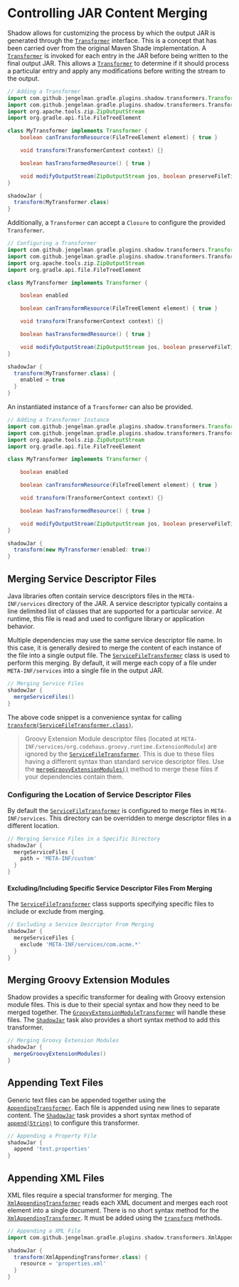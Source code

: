 # Controlling JAR Content Merging

Shadow allows for customizing the process by which the output JAR is generated through the
[`Transformer`](http://imperceptiblethoughts.com/shadow-new-site/api/com/github/jengelman/gradle/plugins/shadow/transformers/Transformer.html) interface.
This is a concept that has been carried over from the original Maven Shade implementation.
A [`Transformer`](http://imperceptiblethoughts.com/shadow-new-site/api/com/github/jengelman/gradle/plugins/shadow/transformers/Transformer.html) is invoked for each 
entry in the JAR before being written to the final output JAR.
This allows a [`Transformer`](http://imperceptiblethoughts.com/shadow-new-site/api/com/github/jengelman/gradle/plugins/shadow/transformers/Transformer.html) to 
determine if it should process a particular entry and apply any modifications before writing the stream to the output.

```groovy
// Adding a Transformer
import com.github.jengelman.gradle.plugins.shadow.transformers.Transformer
import com.github.jengelman.gradle.plugins.shadow.transformers.TransformerContext
import org.apache.tools.zip.ZipOutputStream
import org.gradle.api.file.FileTreeElement

class MyTransformer implements Transformer {
    boolean canTransformResource(FileTreeElement element) { true }

    void transform(TransformerContext context) {}

    boolean hasTransformedResource() { true }

    void modifyOutputStream(ZipOutputStream jos, boolean preserveFileTimestamps) {}
}

shadowJar {
  transform(MyTransformer.class)
}
```

Additionally, a `Transformer` can accept a `Closure` to configure the provided `Transformer`.

```groovy
// Configuring a Transformer
import com.github.jengelman.gradle.plugins.shadow.transformers.Transformer
import com.github.jengelman.gradle.plugins.shadow.transformers.TransformerContext
import org.apache.tools.zip.ZipOutputStream
import org.gradle.api.file.FileTreeElement

class MyTransformer implements Transformer {

    boolean enabled

    boolean canTransformResource(FileTreeElement element) { true }

    void transform(TransformerContext context) {}

    boolean hasTransformedResource() { true }

    void modifyOutputStream(ZipOutputStream jos, boolean preserveFileTimestamps) {}
}

shadowJar {
  transform(MyTransformer.class) {
    enabled = true
  }
}
```

An instantiated instance of a `Transformer` can also be provided.

```groovy
// Adding a Transformer Instance
import com.github.jengelman.gradle.plugins.shadow.transformers.Transformer
import com.github.jengelman.gradle.plugins.shadow.transformers.TransformerContext
import org.apache.tools.zip.ZipOutputStream
import org.gradle.api.file.FileTreeElement

class MyTransformer implements Transformer {

    boolean enabled

    boolean canTransformResource(FileTreeElement element) { true }

    void transform(TransformerContext context) {}

    boolean hasTransformedResource() { true }

    void modifyOutputStream(ZipOutputStream jos, boolean preserveFileTimestamps) {}
}

shadowJar {
  transform(new MyTransformer(enabled: true))
}
```

## Merging Service Descriptor Files

Java libraries often contain service descriptors files in the `META-INF/services` directory of the JAR.
A service descriptor typically contains a line delimited list of classes that are supported for a particular _service_.
At runtime, this file is read and used to configure library or application behavior.

Multiple dependencies may use the same service descriptor file name.
In this case, it is generally desired to merge the content of each instance of the file into a single output file.
The [`ServiceFileTransformer`](http://imperceptiblethoughts.com/shadow-new-site/api/com/github/jengelman/gradle/plugins/shadow/transformers/ServiceFileTransformer.html) 
class is used to perform this merging. By default, it will merge each copy of a file under `META-INF/services` into a 
single file in the output JAR.

```groovy
// Merging Service Files
shadowJar {
  mergeServiceFiles()
}
```

The above code snippet is a convenience syntax for calling
[`transform(ServiceFileTransformer.class)`](http://imperceptiblethoughts.com/shadow-new-site/api/com/github/jengelman/gradle/plugins/shadow/tasks/ShadowJar.html#transform(Class<?%20extends%20Transformer>)).

> Groovy Extension Module descriptor files (located at `META-INF/services/org.codehaus.groovy.runtime.ExtensionModule`)
are ignored by the [`ServiceFileTransformer`](http://imperceptiblethoughts.com/shadow-new-site/api/com/github/jengelman/gradle/plugins/shadow/transformers/ServiceFileTransformer.html).
This is due to these files having a different syntax than standard service descriptor files.
Use the [`mergeGroovyExtensionModules()`](http://imperceptiblethoughts.com/shadow-new-site/api/com/github/jengelman/gradle/plugins/shadow/tasks/ShadowJar.html#mergeGroovyExtensionModules()) method to merge
these files if your dependencies contain them.

### Configuring the Location of Service Descriptor Files

By default the [`ServiceFileTransformer`](http://imperceptiblethoughts.com/shadow-new-site/api/com/github/jengelman/gradle/plugins/shadow/transformers/ServiceFileTransformer.html) 
is configured to merge files in `META-INF/services`.
This directory can be overridden to merge descriptor files in a different location.

```groovy
// Merging Service Files in a Specific Directory
shadowJar {
  mergeServiceFiles {
    path = 'META-INF/custom'
  }
}
```

#### Excluding/Including Specific Service Descriptor Files From Merging

The [`ServiceFileTransformer`](http://imperceptiblethoughts.com/shadow-new-site/api/com/github/jengelman/gradle/plugins/shadow/transformers/ServiceFileTransformer.html) 
class supports specifying specific files to include or exclude from merging.

```groovy
// Excluding a Service Descriptor From Merging
shadowJar {
  mergeServiceFiles {
    exclude 'META-INF/services/com.acme.*'
  }
}
```

## Merging Groovy Extension Modules

Shadow provides a specific transformer for dealing with Groovy extension module files.
This is due to their special syntax and how they need to be merged together.
The [`GroovyExtensionModuleTransformer`](http://imperceptiblethoughts.com/shadow-new-site/api/com/github/jengelman/gradle/plugins/shadow/transformers/GroovyExtensionModuleTransformer.html) 
will handle these files.
The [`ShadowJar`](http://imperceptiblethoughts.com/shadow-new-site/api/com/github/jengelman/gradle/plugins/shadow/tasks/ShadowJar.html) task also provides a short syntax 
method to add this transformer.

```groovy
// Merging Groovy Extension Modules
shadowJar {
  mergeGroovyExtensionModules()
}
```

## Appending Text Files

Generic text files can be appended together using the
[`AppendingTransformer`](http://imperceptiblethoughts.com/shadow-new-site/api/com/github/jengelman/gradle/plugins/shadow/transformers/AppendingTransformer.html).
Each file is appended using new lines to separate content.
The [`ShadowJar`](http://imperceptiblethoughts.com/shadow-new-site/api/com/github/jengelman/gradle/plugins/shadow/tasks/ShadowJar.html) task provides a short syntax 
method of
[`append(String)`](http://imperceptiblethoughts.com/shadow-new-site/api/com/github/jengelman/gradle/plugins/shadow/tasks/ShadowJar.html#append(java.lang.String)) to 
configure this transformer.

```groovy
// Appending a Property File
shadowJar {
  append 'test.properties'
}
```

## Appending XML Files

XML files require a special transformer for merging.
The [`XmlAppendingTransformer`](http://imperceptiblethoughts.com/shadow-new-site/api/com/github/jengelman/gradle/plugins/shadow/transformers/XmlAppendingTransformer.html) 
reads each XML document and merges each root element into a single document.
There is no short syntax method for the [`XmlAppendingTransformer`](http://imperceptiblethoughts.com/shadow-new-site/api/com/github/jengelman/gradle/plugins/shadow/transformers/XmlAppendingTransformer.html).
It must be added using the [`transform`](http://imperceptiblethoughts.com/shadow-new-site/api/com/github/jengelman/gradle/plugins/shadow//tasks/ShadowJar.html#transform(Class<?%20Fextends%20Transformer>)) methods.

```groovy
// Appending a XML File
import com.github.jengelman.gradle.plugins.shadow.transformers.XmlAppendingTransformer

shadowJar {
  transform(XmlAppendingTransformer.class) {
    resource = 'properties.xml'
  }
}
```
